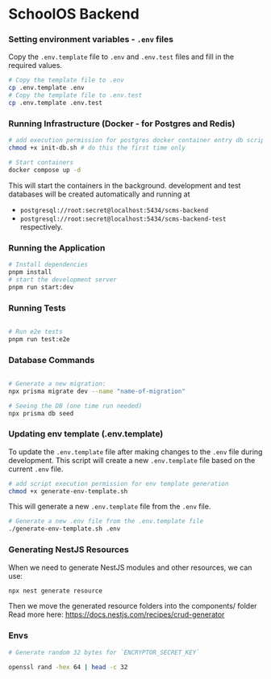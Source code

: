 # SchoolOS Backend

### Setting environment variables - `.env` files
Copy the `.env.template` file to `.env` and `.env.test` files and fill in the required values.

```sh
# Copy the template file to .env
cp .env.template .env
# Copy the template file to .env.test
cp .env.template .env.test
```

### Running Infrastructure (Docker - for Postgres and Redis)
```sh
# add execution permission for postgres docker container entry db script
chmod +x init-db.sh # do this the first time only

# Start containers
docker compose up -d
```
This will start the containers in the background. development and test databases will be created automatically and running at
 - `postgresql://root:secret@localhost:5434/scms-backend`
 - `postgresql://root:secret@localhost:5434/scms-backend-test` respectively.

### Running the Application
```sh
# Install dependencies
pnpm install
# start the development server
pnpm run start:dev
```
### Running Tests
```sh

# Run e2e tests
pnpm run test:e2e
```

### Database Commands
```sh

# Generate a new migration:
npx prisma migrate dev --name "name-of-migration"

# Seeing the DB (one time run needed)
npx prisma db seed
```

### Updating env template (.env.template)
To update the `.env.template` file after making changes to the `.env` file during development. This script will create a new `.env.template` file based on the current `.env` file.
```sh
# add script execution permission for env template generation
chmod +x generate-env-template.sh
```
This will generate a new `.env.template` file from the `.env` file.

```sh
# Generate a new .env file from the .env.template file
./generate-env-template.sh .env
```

### Generating NestJS Resources
When we need to generate NestJS modules and other resources, we can use:
```sh
npx nest generate resource
```
Then we move the generated resource folders into the components/ folder
Read more here: https://docs.nestjs.com/recipes/crud-generator

### Envs
```sh
# Generate random 32 bytes for `ENCRYPTOR_SECRET_KEY`

openssl rand -hex 64 | head -c 32
```
